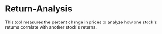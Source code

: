# Return-Analysis

This tool measures the percent change in prices to analyze how one stock's returns correlate with another stock's returns.

